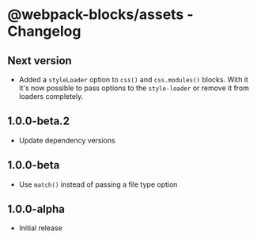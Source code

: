 # @webpack-blocks/assets - Changelog

## Next version

- Added a `styleLoader` option to `css()` and `css.modules()` blocks.
With it it's now possible to pass options to the `style-loader` or
remove it from loaders completely.

## 1.0.0-beta.2

- Update dependency versions

## 1.0.0-beta

- Use `match()` instead of passing a file type option

## 1.0.0-alpha

- Initial release
